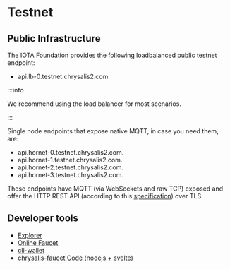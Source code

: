 # Testnet

## Public Infrastructure
The IOTA Foundation provides the following loadbalanced public testnet endpoint:

- api.lb-0.testnet.chrysalis2.com

:::info

We recommend using the load balancer for most scenarios.

:::

Single node endpoints that expose native MQTT, in case you need them, are:

- api.hornet-0.testnet.chrysalis2.com.
- api.hornet-1.testnet.chrysalis2.com.
- api.hornet-2.testnet.chrysalis2.com.
- api.hornet-3.testnet.chrysalis2.com.

These endpoints have MQTT (via WebSockets and raw TCP) exposed and offer the HTTP REST API (according to this [specification](https://editor.swagger.io/?url=https://raw.githubusercontent.com/rufsam/protocol-rfcs/master/text/0026-rest-api/rest-api.yaml))
over TLS.

## Developer tools
- [Explorer](https://explorer.iota.org/testnet)
- [Online Faucet](https://faucet.testnet.chrysalis2.com/)
- [cli-wallet](https://github.com/iotaledger/cli-wallet)
- [chrysalis-faucet Code (nodejs + svelte)](https://github.com/iotaledger/chrysalis-faucet)
